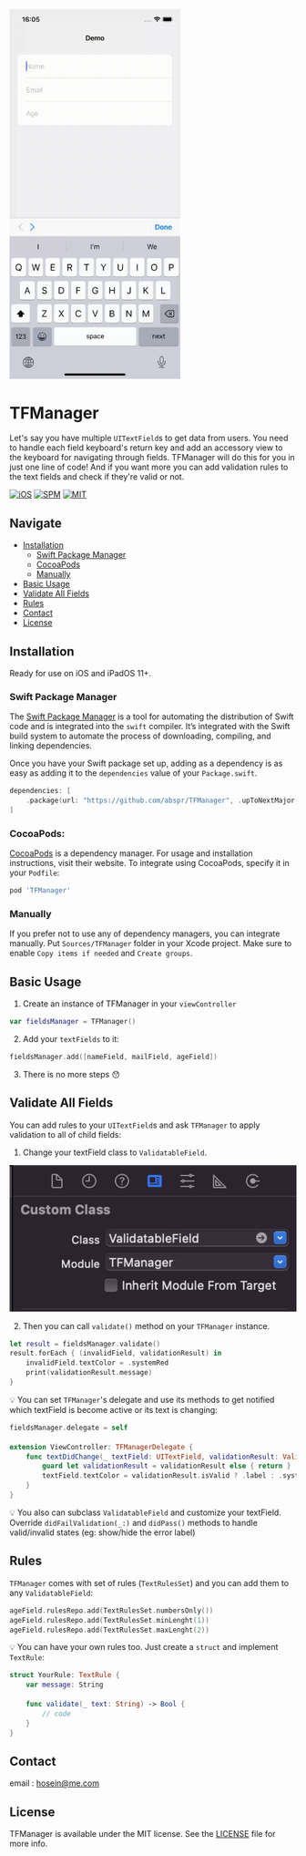 <p float="center">
  <img src="https://github.com/abspr/TFManager/blob/main/ScreenShots/demo.gif" width="300" />
</p>

# TFManager

Let's say you have multiple `UITextField`s to get data from users. You need to handle each field keyboard's return key and add an accessory view to the keyboard for navigating through fields. TFManager will do this for you in just one line of code!
And if you want more you can add validation rules to the text fields and check if they're valid or not.

[![iOS](https://img.shields.io/badge/iOS-11.0-blue.svg)](https://developer.apple.com/iOS)
[![SPM](https://img.shields.io/badge/SPM-compatible-red?style=flat-square)](https://developer.apple.com/documentation/swift_packages/package/)
[![MIT](https://img.shields.io/badge/licenses-MIT-red.svg)](https://opensource.org/licenses/MIT)  

## Navigate

- [Installation](#installation)
    - [Swift Package Manager](#swift-package-manager)
    - [CocoaPods](#cocoapods)
    - [Manually](#manually)
- [Basic Usage](#basic-usage)
- [Validate All Fields](#validate-all-fields)
- [Rules](#rules)
- [Contact](#contact)
- [License](#license)

## Installation

Ready for use on iOS and iPadOS 11+.

### Swift Package Manager

The [Swift Package Manager](https://swift.org/package-manager/) is a tool for automating the distribution of Swift code and is integrated into the `swift` compiler. It’s integrated with the Swift build system to automate the process of downloading, compiling, and linking dependencies.

Once you have your Swift package set up, adding as a dependency is as easy as adding it to the `dependencies` value of your `Package.swift`.

```swift
dependencies: [
    .package(url: "https://github.com/abspr/TFManager", .upToNextMajor(from: "1.1.0"))
]
```

### CocoaPods:

[CocoaPods](https://cocoapods.org) is a dependency manager. For usage and installation instructions, visit their website. To integrate using CocoaPods, specify it in your `Podfile`:

```ruby
pod 'TFManager'
```

### Manually

If you prefer not to use any of dependency managers, you can integrate manually. Put `Sources/TFManager` folder in your Xcode project. Make sure to enable `Copy items if needed` and `Create groups`.

## Basic Usage

1. Create an instance of TFManager in your `viewController`
```swift
var fieldsManager = TFManager()
```
2. Add your `textFields` to it:
```swift
fieldsManager.add([nameField, mailField, ageField])
```
3. There is no more steps 😯

## Validate All Fields
You can add rules to your `UITextField`s and ask `TFManager` to apply validation to all of child fields:

1. Change your textField class to `ValidatableField`.
<img src="https://github.com/abspr/TFManager/blob/main/ScreenShots/screenShot1.png" />

2. Then you can call `validate()` method on your `TFManager` instance.
```swift
let result = fieldsManager.validate()
result.forEach { (invalidField, validationResult) in
    invalidField.textColor = .systemRed
    print(validationResult.message)
}
```

💡 You can set `TFManager`'s delegate and use its methods to get notified which textField is become active or its text is changing:
```swift
fieldsManager.delegate = self

extension ViewController: TFManagerDelegate {
    func textDidChange(_ textField: UITextField, validationResult: ValidationResult?) {
        guard let validationResult = validationResult else { return }
        textField.textColor = validationResult.isValid ? .label : .systemRed
    }
}
```

💡 You also can subclass `ValidatableField` and customize your textField. 
Override `didFailValidation(_:)` and `didPass()` methods to handle valid/invalid states (eg: show/hide the error label)

## Rules
`TFManager` comes with set of rules (`TextRulesSet`) and you can add them to any `ValidatableField`:
```swift
ageField.rulesRepo.add(TextRulesSet.numbersOnly())
ageField.rulesRepo.add(TextRulesSet.minLenght(1))
ageField.rulesRepo.add(TextRulesSet.maxLenght(2))
```

💡 You can have your own rules too. Just create a `struct` and implement `TextRule`:

```swift
struct YourRule: TextRule {
    var message: String

    func validate(_ text: String) -> Bool {
        // code
    }
}
```

## Contact
email : [hosein@me.com](mailto:hosein@me.com)

## License
TFManager is available under the MIT license. See the [LICENSE](LICENSE) file for more info.
